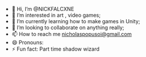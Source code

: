 - 👋 Hi, I’m @NICKFALCXNE
- 👀 I’m interested in art , video games;
- 🌱 I’m currently learning how to make games in Unity;
- 💞️ I’m looking to collaborate on anything really;
- 📫 How to reach me nicholaspopusoi@gmail.com
- 😄 Pronouns: 
- ⚡ Fun fact: Part time shadow wizard

<!---
NICKFALCXNE/NICKFALCXNE is a ✨ special ✨ repository because its `README.md` (this file) appears on your GitHub profile.
You can click the Preview link to take a look at your changes.
--->
